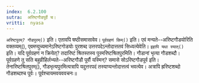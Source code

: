```yaml
---
index:  6.2.100
sutra:  अरिष्टगौडपूर्वे च।
vritti:  nyasa
---
```


`अरिष्टपुरम्? गौडपुरम्()` इति। एतावपि षष्ठीसमासावेव। `पूर्वग्रहणं किम्()` इति। एवं मन्यते--अरिष्टगौडयोरिति वक्तव्यम्(), एवमप्युच्यमानेऽरिष्टगोडयोः पुरशब्द उत्तरपदेऽन्तोदात्ततवं सिध्यत्येवेति। `इहापि यथा स्यात्()` इति। यदि पूर्वग्रहणं न क्रियेत्? तदारिष्टं श्रितस्तस्य पुरमरिष्टश्रितपुरमिति। गौडानां भृत्या गौडशब्दौ। पूर्वग्रहणे तु सति बहुव्रीहिर्लभ्यते--अरिष्टगौडौ पूर्वौ यस्मिन्? समासे सोऽरिष्टगौडपूर्व इति। तेनारिष्टश्रितपुरम्(), गौडभृत्यपुरमित्यत्रापि यदुत्तरपदं तस्याप्यन्तोदात्तत्वं भवत्येव। अत्रापि ह्ररिष्टशब्दो गौडशब्दश्च पूर्वः। पूर्वश्चायमवयववचनः॥
